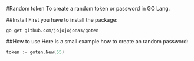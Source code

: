 #Random token
To create a random token or password in GO Lang.

##Install
First you have to install the package:
```console
go get github.com/jojojojonas/goten
```

##How to use
Here is a small example how to create an random password:
```go
token := goten.New(55)
```

